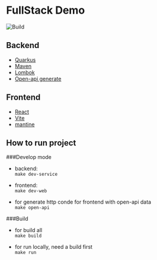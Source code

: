 # FullStack Demo

![Build](https://github.com/pedrolopix/fullstackdemo/actions/workflows/maven.yml/badge.svg)

## Backend
* [Quarkus](https://quarkus.io/)
* [Maven](https://maven.apache.org/)
* [Lombok](https://projectlombok.org/)
* [Open-api generate](https://openapi-generator.tech/docs/generators/typescript-axios)

## Frontend
* [React](https://reactjs.org/)
* [Vite](https://vitejs.dev/)
* [mantine](https://mantine.dev/)

## How to run project

###Develop mode
* backend:   
`make dev-service`  

* frontend:   
`make dev-web`  

* for generate http conde for frontend with open-api data  
`make open-api`

###Build
* for build all   
`make build`

* for run locally, need a build first  
  `make run`

